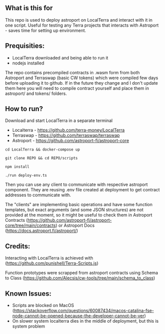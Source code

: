 ## What is this for
This repo is used to deploy astroport on LocalTerra and interact with it in one script.
Useful for testing any Terra projects that interacts with Astroport - saves time for setting up environment.

## Prequisities:

- LocalTerra downloaded and being able to run it
- nodejs installed 

The repo contains precompiled contracts in .wasm form from both Astroport and Terraswap (basic CW tokens) which were compiled few days before uploading it to github. If in the future they change and I don't update them here you will need to compile contract yourself and place them in 
astroport/ and tokens/ folders.

## How to run?

Download and start LocalTerra in a separate terminal 
- Localterra - https://github.com/terra-money/LocalTerra
- Terraswap - https://github.com/terraswap/terraswap
- Astroport - https://github.com/astroport-fi/astroport-core



```cd LocalTerra && docker-compose up  ```

```git clone REPO && cd REPO/scripts  ```

```npm install  ```

```./run deploy-env.ts``` 

Then you can use any client to communicate with respective astroport component. They are reusing .env file created at deployment to get contract addresses to communicate with.


The "clients" are implementing basic operations and have some function templates, but exact arguments (and some JSON structures) are not provided at the moment, so it might be useful to check them in Astroport Contracts (https://github.com/astroport-fi/astroport-core/tree/main/contracts) or Astroport Docs (https://docs.astroport.fi/astroport/)

## Credits: 
Interacting with LocalTerra is achieved with (https://github.com/punishell/Terra-Scripts.js)

Function prototypes were scrapped from astroport contracts using Schema to Class (https://github.com/Alecsis/cw-tools/tree/main/schema_to_class)

## Known Issues:
- Scripts are blocked on MacOS (https://stackoverflow.com/questions/60087434/macos-catalina-fse-node-cannot-be-opened-because-the-developer-cannot-be-ver)
- On slower system localterra dies in the middle of deployment, but this is system problem

